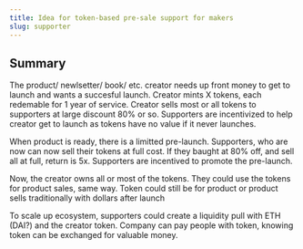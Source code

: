 ```yaml
---
title: Idea for token-based pre-sale support for makers
slug: supporter
---
```


## Summary

The product/ newlsetter/ book/ etc. creator needs up front money to get to launch and wants a succesful launch. Creator mints X tokens, each redemable for 1 year of service. Creator sells most or all tokens to supporters at large discount 80% or so. Supporters are incentivized to help creator get to launch as tokens have no value if it never launches.

When product is ready, there is a limitted pre-launch. Supporters, who are now  can now sell their tokens at full cost. If they baught at 80% off, and sell all at full, return is 5x. Supporters are incentived to promote the pre-launch.

Now, the creator owns all or most of the tokens. They could use the tokens for product sales, same way. Token could still be for product or product sells traditionally with dollars after launch 

To scale up ecosystem, supporters could create a liquidity pull with ETH (DAI?) and the creator token. Company can pay people with token, knowing token can be exchanged for valuable money. 